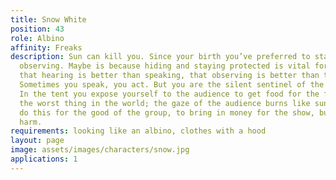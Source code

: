 ```yaml
---
title: Snow White
position: 43
role: Albino
affinity: Freaks
description: Sun can kill you. Since your birth you’ve preferred to stay in a corner,
  observing. Maybe is because hiding and staying protected is vital for you. You learned
  that hearing is better than speaking, that observing is better than to be observed.
  Sometimes you speak, you act. But you are the silent sentinel of the freak show.
  In the tent you expose yourself to the audience to get food for the family, it is
  the worst thing in the world; the gaze of the audience burns like sunlight.  You
  do this for the good of the group, to bring in money for the show, but it does you
  harm.
requirements: looking like an albino, clothes with a hood
layout: page
image: assets/images/characters/snow.jpg
applications: 1
---
```


